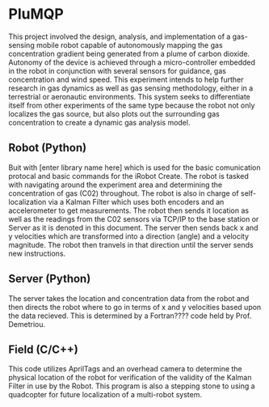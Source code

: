 # PluMQP
This project involved the design, analysis, and implementation of a gas-sensing mobile robot capable of autonomously mapping the gas concentration gradient being generated from a plume of carbon dioxide. Autonomy of the device is achieved through a micro-controller embedded in the robot in conjunction with several sensors for guidance, gas concentration and wind speed. This experiment intends to help further research in gas dynamics as well as gas sensing methodology, either in a terrestrial or aeronautic environments. This system seeks to differentiate itself from other experiments of the same type because the robot not only localizes the gas source, but also plots out the surrounding gas concentration to create a dynamic gas analysis model.

## Robot (Python)
Buit with [enter library name here] which is used for the basic comunication protocal and basic commands for the iRobot Create. The robot is tasked with navigating around the experiment area and determining the concentration of gas (C02) throughout. The robot is also in charge of self-localization via a Kalman Filter which uses both encoders and an accelerometer to get measurements. The robot then sends it location as well as the readings from the C02 sensors via TCP/IP to the base station or Server as it is denoted in this document. The server then sends back x and y velocities which are transformed into a direction (angle) and a velocity magnitude. The robot then tranvels in that direction until the server sends new instructions.

## Server (Python)
The server takes the location and concentration data from the robot and then directs the robot where to go in terms of x and y velocities based upon the data recieved. This is determined by a Fortran???? code held by Prof. Demetriou.

## Field (C/C++)
This code utilizes AprilTags and an overhead camera to determine the physical location of the robot for verification of the validity of the Kalman Filter in use by the Robot. This program is also a stepping stone to using a quadcopter for future localization of a multi-robot system.
